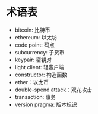 # 术语表

 - bitcoin: 比特币
 - ethereum: 以太坊
 - code point: 码点
 - subcurrency: 子货币
 - keypair: 密钥对
 - light client: 轻客户端
 - constructor: 构造函数
 - ether：以太币
 - double-spend attack：双花攻击
 - transaction: 事务
 - version pragma: 版本标识
